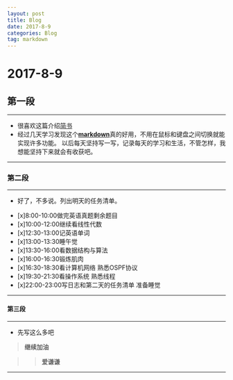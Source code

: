 ```yaml
---
layout: post
title: Blog
date: 2017-8-9
categories: Blog
tag: markdown
---
```

# 2017-8-9
## 第一段
----------------------------

*    很喜欢这篇介绍[简书](https://segmentfault.com/a/1190000002488429)
*    经过几天学习发现这个[**markdown**](https://baike.baidu.com/item/markdown/3245829?fr=aladdin)真的好用，不用在鼠标和键盘之间切换就能实现许多功能。
     以后每天坚持写一写，记录每天的学习和生活，不管怎样，我想能坚持下来就会有收获吧。

---------------------------
### 第二段
------

*    好了，不多说。列出明天的任务清单。
- [x]8:00-10:00做完英语真题剩余题目
- [x]10:00-12:00继续看线性代数
- [x]12:30-13:00记英语单词
- [x]13:00-13:30睡午觉
- [x]13:30-16:00看数据结构与算法
- [x]16:00-16:30锻炼肌肉
- [x]16:30-18:30看计算机网络 熟悉OSPF协议
- [x]19:30-21:30看操作系统 熟悉线程
- [x]22:00-23:00写日志和第二天的任务清单 准备睡觉

--------------------
#### 第三段
------
* 先写这么多吧

>**继续加油**

>>**爱谦谦**

-----------
